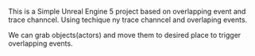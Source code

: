 This is a Simple Unreal Engine 5 project based on overlapping event and trace channcel. Using techique ny trace channcel and overlaping events.

We can grab objects(actors) and move them to desired place to trigger overlapping events.

